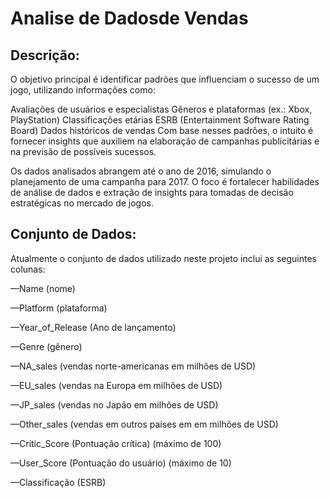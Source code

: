 # Analise de Dadosde  Vendas


## Descrição:

O objetivo principal é identificar padrões que influenciam o sucesso de um jogo, utilizando informações como:

Avaliações de usuários e especialistas
Gêneros e plataformas (ex.: Xbox, PlayStation)
Classificações etárias ESRB (Entertainment Software Rating Board)
Dados históricos de vendas
Com base nesses padrões, o intuito é fornecer insights que auxiliem na elaboração de campanhas publicitárias e na previsão de possíveis sucessos.

Os dados analisados abrangem até o ano de 2016, simulando o planejamento de uma campanha para 2017. O foco é fortalecer habilidades de análise de dados e extração de insights para tomadas de decisão estratégicas no mercado de jogos.


## Conjunto de Dados:

Atualmente o conjunto de dados utilizado neste projeto inclui as seguintes colunas:

—Name (nome)

—Platform (plataforma)

—Year_of_Release (Ano de lançamento)

—Genre (gênero)

—NA_sales (vendas norte-americanas em milhões de USD)

—EU_sales (vendas na Europa em milhões de USD)

—JP_sales (vendas no Japão em milhões de USD)

—Other_sales (vendas em outros países em em milhões de USD)

—Critic_Score (Pontuação crítica) (máximo de 100)

—User_Score (Pontuação do usuário) (máximo de 10)

—Classificação (ESRB)
